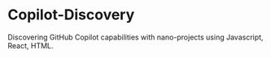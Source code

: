 # Copilot-Discovery
Discovering GitHub Copilot capabilities with nano-projects using Javascript, React, HTML.
